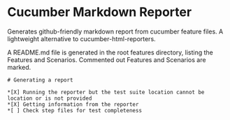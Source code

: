 # Cucumber Markdown Reporter

Generates github-friendly markdown report from cucumber feature files. A lightweight alternative to cucumber-html-reporters.

A README.md file is generated in the root features directory, listing the Features and Scenarios. Commented out Features and Scenarios are marked.

```
# Generating a report

*[X] Running the reporter but the test suite location cannot be location or is not provided
*[X] Getting information from the reporter
*[ ] Check step files for test completeness
```